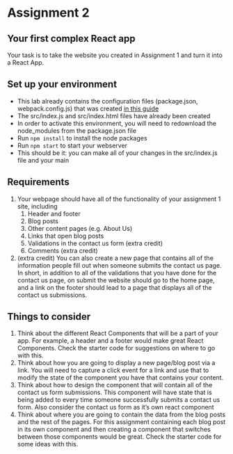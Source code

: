 # Assignment 2
## Your first complex React app

Your task is to take the website you created in Assignment 1 and turn it into a React App.

## Set up your environment
 - This lab already contains the configuration files (package.json, webpack.config.js) that was created [in this guide](https://github.com/kayashaolu/webarch/blob/master/md/w-setup-react-environment.md)
 - The src/index.js and src/index.html files have already been created
 - In order to activate this environment, you will need to redownload the node_modules from the package.json file
 - Run `npm install` to install the node packages
 - Run `npm start` to start your webserver
 - This should be it: you can make all of your changes in the src/index.js file and your main 

## Requirements

1. Your webpage should have all of the functionality of your assignment 1 site, including
	1. Header and footer
	2. Blog posts
	3. Other content pages (e.g. About Us)
	4. Links that open blog posts
	5. Validations in the contact us form (extra credit)
	6. Comments (extra credit)
2. (extra credit) You can also create a new page that contains all of the information people fill out when someone submits the contact us page. In short, in addition to all of the validations that you have done for the contact us page, on submit the website should go to the home page, and a link on the footer should lead to a page that displays all of the contact us submissions.

## Things to consider
1. Think about the different React Components that will  be a part of your app. For example, a header and a footer would make great React Components. Check the starter code for suggestions on where to go with this.
2. Think about how you are going to display a new page/blog post via a link. You will need to capture a click event for a link and use that to modify the state of the component you have that contains your content.
3. Think about how to design the component that will contain all of the contact us form submissions. This component will have state that is being added to every time someone successfully submits a contact us form. Also consider the contact us form as it’s own react component
4. Think about where you are going to contain the data from the blog posts and the rest of the pages. For this assignment containing each blog post in its own component and then creating a component that switches between those components would be great. Check the starter code for some ideas with this.
